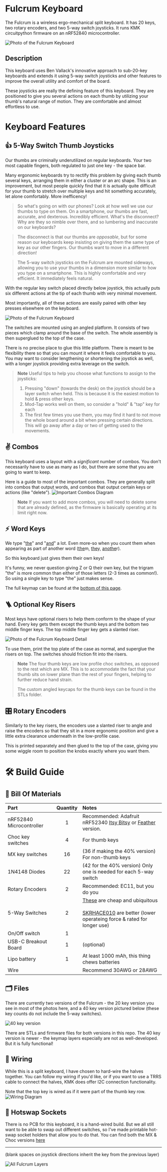 # Fulcrum Keyboard

The Fulcrum is a wireless ergo-mechanical split keyboard. It has 20 keys, two rotary encoders, and two 5-way switch joysticks. It runs KMK circuitpython firmware on an nRF52840 microcontroller.

![Photo of the Fulcrum Keyboard](photos/fulcrum-1-web.jpg)

## Description



This keyboard uses Ben Vallack's innovative approach to sub-20-key keyboards and extends it using 5-way switch joysticks and other features to improve the overall utility and comfort of the board.

These joysticks are really the defining feature of this keyboard. They are positioned to give you several actions on each thumb by utilizing your thumb's natural range of motion. They are comfortable and almost effortless to use.



# Keyboard Features

## 👍 5-Way Switch Thumb Joysticks

Our thumbs are criminally underutilized on regular keyboards. Your two most capable fingers, both regulated to just one key - the space bar.

Many ergonomic keyboards try to rectify this problem by giving each thumb several keys, arranging them in either a cluster or an arc shape. This is an improvement, but most people quickly find that it is actually quite difficult for your thumb to stretch over multiple keys and hit something accurately, let alone comfortably. More inefficency!

> So what's going on with our phones? Look at how well we use our thumbs to type on them. On a smartphone, our thumbs are fast, accurate, and dexterous. Incredibly efficient. What's the disconnect? Why are they so nimble over there, and so lumbering and inaccurate on our keyboards?

> The disconnect is that our thumbs are *opposable*, but for some reason our keyboards keep insisting on giving them the same type of key as our other fingers. Our thumbs want to move in a different direction!

> The 5-way switch joysticks on the Fulcrum are mounted sideways, allowing you to use your thumbs in a dimension more similar to how you type on a smartphone. This is highly comfortable and very efficient. It immediately feels natural.

With the regular key switch placed directly below joystick, this actually puts six different actions at the tip of each thumb with very minimal movement.

Most importantly, all of these actions are easily paired with other key presses elsewhere on the keyboard.

![Photo of the Fulcrum Keyboard](photos/fulcrum-detail-1-web.jpg)

The switches are mounted using an angled platform. It consists of two pieces which clamp around the base of the switch. The whole assembly is then superglued to the top of the case.

There is no precise place to glue this little platform. There is meant to be flexibility there so that you can mount it where it feels comfortable to you. You may want to consider lengthening or shortening the joystick as well, with a longer joystick providing extra leverage on the switch.

> **Note**
> Useful tips to help you choose what functions to assign to the joysticks:
> 1. Pressing "down" (towards the desk) on the joystick should be a layer switch when held. This is because it is the easiest motion to hold & press other keys.
> 2. Mod-Tap works well on them, so consider a "hold" & "tap" key for each
> 3.  The first few times you use them, you may find it hard to not move the whole board around a bit when pressing certain directions. This will go away after a day or two of getting used to the movements.


## ✌️ Combos
This keyboard uses a layout with a *significant* number of combos. You don't necessarily have to use as many as I do, but there are some that you are going to want to keep.

Here is a guide to most of the important combos. They are generally split into combos that output words, and combos that output certain keys or actions (like "delete").
![Important Combos Diagram](photos/important-combos-2.webp)

> **Note**
> If you want to add more combos, you will need to delete some that are already defined, as the firmware is basically operating at its limit right now.

## ⚡️ Word Keys

We type "<ins>the</ins>" and "<ins>and</ins>" a lot. Even more-so when you count them when appearing as part of another word (<ins>the</ins>m, <ins>the</ins>y, <ins>anothe</ins>r).

So this keyboard just gives them their own keys!

It's funny, we never question giving Z or Q their own key, but the trigram "the" is more common than either of those letters (2-3 times as common!). So using a single key to type "the" just makes sense.

The full keymap can be found at the [bottom of this page](#layer-keymaps).


## 🪜 Optional Key Risers
Most keys have optional risers to help them conform to the shape of your hand. Every key gets them except the thumb keys and the bottom two middle finger keys. The top middle finger key gets a slanted riser.  

![Photo of the Fulcrum Keyboard Detail](photos/fulcrum-detail-2-web.jpg)

To use them, print the top plate of the case as normal, and superglue the risers on top. The switches should friction fit into the risers.

>**Note** 
>The four thumb keys are low profile choc switches, as opposed to the rest which are MX. This is to accommodate the fact that your thumb sits on lower plane than the rest of your fingers, helping to further reduce hand strain.
>
>The custom angled keycaps for the thumb keys can be found in the STLs folder.


## 🎛️ Rotary Encoders
 Similarly to the key risers, the encoders use a slanted riser to angle and raise the encoders so that they sit in a more ergonomic position and give a little extra clearance underneath in the low-profile case.
 
 This is printed separately and then glued to the top of the case, giving you some wiggle room to position the knobs exactly where you want them.



# 🛠️ Build Guide

## 📝 Bill Of Materials

| Part      | Quantity | Notes| 
| :-------------- | :---: | :------ |
| nRF52840 Microcontroller | 1 | Recommended: Adafruit nRF52340 [Itsy Bitsy](https://www.adafruit.com/product/4481) or [Feather](https://www.adafruit.com/product/4062) version.|
| Choc key switches | 4 | For thumb keys|
| MX key switches    | 16 | (36 if making the 40% version) For non-thumb keys  |
| 1N4148 Diodes  | 22 | (42 for the 40% version) Only one is needed for each 5-way switch | 
| Rotary Encoders | 2 | Recommended: EC11, but you do you|
| 5-Way Switches   | 2 | [These](https://www.amazon.com/10x10x9mm-Momentary-Square-Tactile-Switch/dp/B00E6QM2F0/) are cheap and ubiquitous<br><br>[SKRHACE010](https://www.aliexpress.us/item/3256804101921532.html?spm=a2g0o.order_list.order_list_main.15.1de41802snypsM&gatewayAdapt=glo2usa&_randl_shipto=US) are better (lower operateing force & rated for longer use) |
| On/Off switch    | 1 | |SKRHACE010
| USB-C Breakout Board   | 1 | (optional)|
| Lipo battery    | 1 | At least 1000 mAh, this thing chews batteries |
| Wire      |  | Recommend 30AWG or 28AWG|

## 🗂️ Files

There are currently two versions of the Fulcrum - the 20 key version you see in most of the photos here, and a 40 key version pictured below (these key counts do not include the 5-way switches). 

![40 key version](photos/fulcrum-6x3.webp)

There are STLs and firmware files for both versions in this repo. The 40 key version is newer - the keymap layers especially are not as well-developed. But it is fully functional!


## 🔌 Wiring
While this is a split keyboard, I have chosen to hard-wire the halves together. You can follow my wiring if you'd like, or if you want to use a TRRS cable to connect the halves, KMK does offer I2C connection functionality.

Note that the top key is wired as if it were part of the thumb key row.
![Wiring Diagram](photos/wiring.webp)

## 🔄 Hotswap Sockets
There is no PCB for this keyboard, it is a hand-wired build. But we all still want to be able to swap out different switches, so I've made printable hot-swap socket holders that allow you to do that. You can find both the MX & Choc versions [here](https://www.printables.com/model/284057-hot-swap-socket-holders)

---

(blank spaces on joystick directions inherit the key from the previous layer)

![All Fulcrum Layers](photos/fulcrum-layouts-full-2.jpg)
